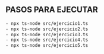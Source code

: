 ## PASOS PARA EJECUTAR

```bash
- npx ts-node src/ejercicio1.ts
- npx ts-node src/ejercicio2.ts
- npx ts-node src/ejercicio3.ts
- npx ts-node src/ejercicio4.ts
- npx ts-node src/ejercicio5.ts
```